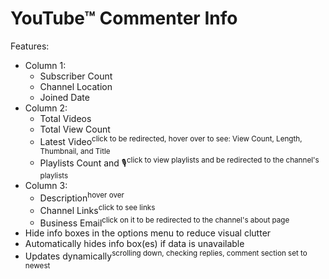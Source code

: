# YouTube™ Commenter Info

Features:
- Column 1:
  - Subscriber Count
  - Channel Location
  - Joined Date
- Column 2:
  - Total Videos
  - Total View Count
  - Latest Video<sup>click to be redirected, hover over to see: View Count, Length, Thumbnail, and Title</sup>
  - Playlists Count and 🎙<sup>click to view playlists and be redirected to the channel's playlists</sup>
- Column 3:
  - Description<sup>hover over</sup>
  - Channel Links<sup>click to see links</sup>
  - Business Email<sup>click on it to be redirected to the channel's about page</sup>
- Hide info boxes in the options menu to reduce visual clutter
- Automatically hides info box(es) if data is unavailable
- Updates dynamically<sup>scrolling down, checking replies, comment section set to newest</sup>
